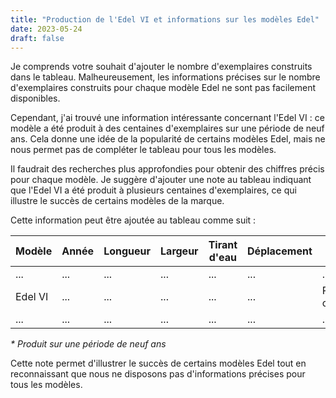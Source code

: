 ```yaml
---
title: "Production de l'Edel VI et informations sur les modèles Edel"
date: 2023-05-24
draft: false
---
```


Je comprends votre souhait d'ajouter le nombre d'exemplaires construits dans le tableau. Malheureusement, les informations précises sur le nombre d'exemplaires construits pour chaque modèle Edel ne sont pas facilement disponibles.

Cependant, j'ai trouvé une information intéressante concernant l'Edel VI : ce modèle a été produit à des centaines d'exemplaires sur une période de neuf ans. Cela donne une idée de la popularité de certains modèles Edel, mais ne nous permet pas de compléter le tableau pour tous les modèles.

Il faudrait des recherches plus approfondies pour obtenir des chiffres précis pour chaque modèle. Je suggère d'ajouter une note au tableau indiquant que l'Edel VI a été produit à plusieurs centaines d'exemplaires, ce qui illustre le succès de certains modèles de la marque.

Cette information peut être ajoutée au tableau comme suit :

| Modèle | Année | Longueur | Largeur | Tirant d'eau | Déplacement | Nombre produit |
|--------|-------|----------|---------|--------------|-------------|----------------|
| ... | ... | ... | ... | ... | ... | ... |
| Edel VI | ... | ... | ... | ... | ... | Plusieurs centaines* |
| ... | ... | ... | ... | ... | ... | ... |

*\* Produit sur une période de neuf ans*

Cette note permet d'illustrer le succès de certains modèles Edel tout en reconnaissant que nous ne disposons pas d'informations précises pour tous les modèles.